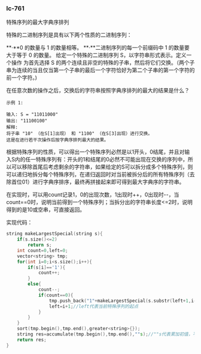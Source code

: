 ### lc-761

特殊序列的最大字典序排列

特殊的二进制序列是具有以下两个性质的二进制序列：

**·**0 的数量与 1 的数量相等。
**·**二进制序列的每一个前缀码中 1 的数量要大于等于 0 的数量。
给定一个特殊的二进制序列 S，以字符串形式表示。定义一个操作 为首先选择 S 的两个连续且非空的特殊的子串，然后将它们交换。（两个子串为连续的当且仅当第一个子串的最后一个字符恰好为第二个子串的第一个字符的前一个字符。)

在任意次数的操作之后，交换后的字符串按照字典序排列的最大的结果是什么？

```
示例 1:

输入: S = "11011000"
输出: "11100100"
解释:
将子串 "10" （在S[1]出现） 和 "1100" （在S[3]出现）进行交换。
这是在进行若干次操作后按字典序排列最大的结果。
```

根据特殊序列的性质，可以得出一个特殊序列必然是以1开头，0结尾，并且对输入S内的任一特殊序列有：开头的1和结尾的0必然不可能出现在交换的序列中，所以可以移除首尾后考虑剩余的字符串，如果给定的S可以拆分成多个特殊序列，则可以递归地拆分每个特殊序列，在递归返回时对当前被拆分后的所有特殊序列（去除首位01）进行字典序排序，最终再拼接起来即可得到最大字典序的字符串。

在实现时，可以用count记录1，0的出现次数，1出现时++，0出现时--，当count==0时，说明当前得到一个特殊序列；当拆分出的字符串长度<=2时，说明得到的是10或空串，可直接返回。

实现代码：

```c++
string makeLargestSpecial(string s){
    if(s.size()<=2)
        return s;
   	int count=0,left=0;
    vector<string> tmp;
    for(int i=0;i<s.size();i++){
        if(s[i]=='1'){
            count++;
        }
        else{
            count--;
            if(count==0){
                tmp.push_back("1"+makeLargestSpecial(s.substr(left+1,i-left-1))+"0");
                left=i+1;//left代表当前特殊序列的起点
            }
        }
    }
    sort(tmp.begin(),tmp.end(),greater<string>{});
    string res=accumulate(tmp.begin(),tmp.end(),""s);//""s代表累加初值，不能直接传""的原因是直接传""传进去的是c型字符串即char*指针，不能进行累加操作
    return res;
}
```

